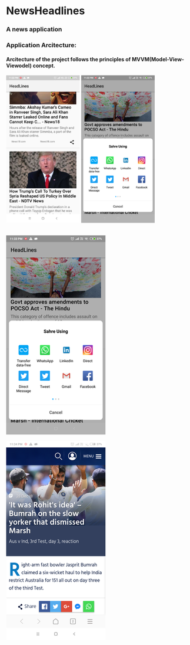 # NewsHeadlines
### A news application

### Application Arcitecture:
#### Arcitecture of the project follows the principles of MVVM(Model-View-Viewodel) concept.


<img src="https://github.com/Dhananjay57/NewsHeadlines/blob/master/screenshot/Screenshot_2018-12-28-23-32-31-119_com.example.drizzle.newsheadlines.png" width="200" style="max-width:100%;">   <img src="https://github.com/Dhananjay57/NewsHeadlines/blob/master/screenshot/Screenshot_2018-12-28-23-33-47-957_android.png" width="200" style="max-width:100%;"></br></br>


![](https://github.com/Dhananjay57/NewsHeadlines/blob/master/screenshot/Screenshot_2018-12-28-23-33-47-957_android.png?raw=true)

![](https://github.com/Dhananjay57/NewsHeadlines/blob/master/screenshot/Screenshot_2018-12-28-23-34-14-432_com.android.browser.png?raw=true)
